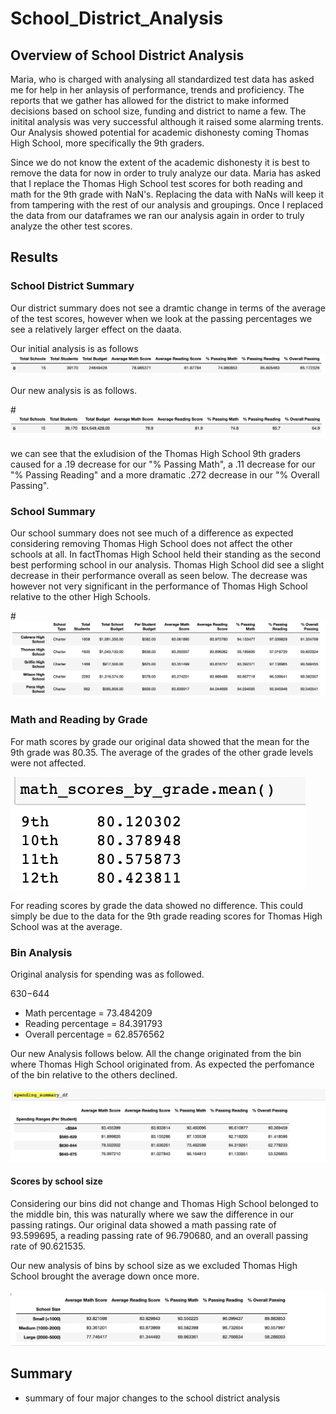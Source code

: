 # School_District_Analysis

## Overview of School District Analysis

Maria, who is charged with analysing all standardized test data has asked me for help in her anlaysis of performance, trends and proficiency. The reports that we gather has allowed for the district to make informed decisions based on school size, funding and district to name a few. The initital analysis was very successful although it raised some alarming trents. Our Analysis showed potential for academic dishonesty coming Thomas High School, more specifically the 9th graders. 

Since we do not know the extent of the academic dishonesty it is best to remove the data for now in order to truly analyze our data. Maria has asked that I replace the Thomas High School test scores for both reading and math for the 9th grade with NaN's. Replacing the data with NaNs will keep it from tampering with the rest of our analysis and groupings. Once I replaced the data from our dataframes we ran our analysis again in order to truly analyze the other test scores. 

## Results 

### School District Summary 

Our district summary does not see a dramtic change in terms of the average of the test scores, however when we look at the passing percentages we see a relatively larger effect on the daata. 

Our initial analysis is as follows 
![](Resources/original_district_summary.png)

Our new analysis is as follows.

#![](Resources/new_district_summary.png)

we can see that the exludision of the Thomas High School 9th graders caused for a .19 decrease for our "% Passing Math", a .11 decrease for our "% Passing Reading" and a more dramatic .272 decrease in our "% Overall Passing".

### School Summary 

Our school summary does not see much of a difference as expected considering removing Thomas High School does not affect the other schools at all. In factThomas High School held their standing as the second best performing school in our analysis. Thomas High School did see a slight decrease in their performance overall as seen below. The decrease was however not very significant in the performance of Thomas High School relative to the other High Schools.

#![](Resources/School_summary_new.png)

### Math and Reading by Grade

For math scores by grade our original data showed that the mean for the 9th grade was 80.35. The average of the grades of the other grade levels were not affected. 

![](Resources/math_scores_by_grade.png)

For reading scores by grade the data showed no difference. This could simply be due to the data for the 9th grade reading scores for Thomas High School was at the average.  

### Bin Analysis 
  
Original analysis for spending was as followed.

$630-$644
- Math percentage = 73.484209	
- Reading percentage = 84.391793
- Overall percentage = 62.8576562

Our new Analysis follows below. All the change originated from the bin where Thomas High School originated from. As expected the perfomance of the bin relative to the others declined. 

![](Resources/spending_summary_new.png)

#### Scores by school size

  Considering our bins did not change and Thomas High School belonged to the middle bin, this was naturally where we saw the difference in our passing ratings. Our original data showed a math passing rate of 93.599695, 	a reading passing rate of 96.790680, and an overall passing rate of 90.621535. 
  
Our new analysis of bins by school size as we excluded Thomas High School brought the average down once more.

![](Resources/scores_by_school_size_new.png)
      
## Summary 

- summary of four major changes to the school district analysis
